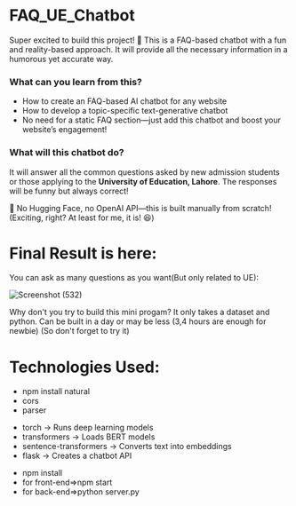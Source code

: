 # FAQ_UE_Chatbot

Super excited to build this project! 🚀 This is a FAQ-based chatbot with a fun and reality-based approach. It will provide all the necessary information in a humorous yet accurate way.

### What can you learn from this?

- How to create an FAQ-based AI chatbot for any website
- How to develop a topic-specific text-generative chatbot
- No need for a static FAQ section—just add this chatbot and boost your website’s engagement!

### What will this chatbot do?

It will answer all the common questions asked by new admission students or those applying to the **University of Education, Lahore**. The responses will be funny but always correct!

🚫 No Hugging Face, no OpenAI API—this is built manually from scratch! (Exciting, right? At least for me, it is! 😆)
# Final Result is here:
You can ask as many questions as you want(But only related to UE): 

![Screenshot (532)](https://github.com/user-attachments/assets/4f3d735f-6410-4634-bcf9-a1a18380f1c4)

Why don't you try to build this mini progam? It only takes a dataset and python. Can be built in a day or may be less (3,4 hours are enough for newbie)
(So don't forget to try it)

# Technologies Used:


- npm install natural
- cors 
- parser

<!-- ---dependencies -->
- torch → Runs deep learning models
- transformers → Loads BERT models
- sentence-transformers → Converts text into embeddings
- flask → Creates a chatbot API
<!-- How to run  -->
- npm install
- for front-end=>npm start
- for back-end=>python server.py

